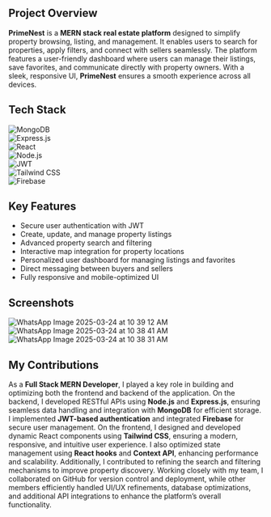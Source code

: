 ## Project Overview  
**PrimeNest** is a **MERN stack real estate platform** designed to simplify property browsing, listing, and management. It enables users to search for properties, apply filters, and connect with sellers seamlessly. The platform features a user-friendly dashboard where users can manage their listings, save favorites, and communicate directly with property owners. With a sleek, responsive UI, **PrimeNest** ensures a smooth experience across all devices.  

## Tech Stack  
![MongoDB](https://img.shields.io/badge/MongoDB-47A248?style=for-the-badge&logo=mongodb&logoColor=white)  
![Express.js](https://img.shields.io/badge/Express.js-000000?style=for-the-badge&logo=express&logoColor=white)  
![React](https://img.shields.io/badge/React-61DAFB?style=for-the-badge&logo=react&logoColor=white)  
![Node.js](https://img.shields.io/badge/Node.js-339933?style=for-the-badge&logo=node.js&logoColor=white)  
![JWT](https://img.shields.io/badge/JWT-black?style=for-the-badge&logo=JSON%20web%20tokens)  
![Tailwind CSS](https://img.shields.io/badge/Tailwind_CSS-38B2AC?style=for-the-badge&logo=tailwind-css&logoColor=white)  
![Firebase](https://img.shields.io/badge/Firebase-FFCA28?style=for-the-badge&logo=firebase&logoColor=black)  

## Key Features  
- Secure user authentication with JWT  
- Create, update, and manage property listings  
- Advanced property search and filtering  
- Interactive map integration for property locations  
- Personalized user dashboard for managing listings and favorites  
- Direct messaging between buyers and sellers  
- Fully responsive and mobile-optimized UI

## Screenshots
![WhatsApp Image 2025-03-24 at 10 39 12 AM](https://github.com/user-attachments/assets/8b39889f-df93-4749-987b-878539990bd1)
![WhatsApp Image 2025-03-24 at 10 38 41 AM](https://github.com/user-attachments/assets/0257cf07-f30f-4694-bf38-ad9288b5f7a6)
![WhatsApp Image 2025-03-24 at 10 38 31 AM](https://github.com/user-attachments/assets/dee76240-5763-41e4-a549-ea2743b9e969)

## My Contributions  
As a **Full Stack MERN Developer**, I played a key role in building and optimizing both the frontend and backend of the application. On the backend, I developed RESTful APIs using **Node.js** and **Express.js**, ensuring seamless data handling and integration with **MongoDB** for efficient storage. I implemented **JWT-based authentication** and integrated **Firebase** for secure user management. On the frontend, I designed and developed dynamic React components using **Tailwind CSS**, ensuring a modern, responsive, and intuitive user experience. I also optimized state management using **React hooks** and **Context API**, enhancing performance and scalability. Additionally, I contributed to refining the search and filtering mechanisms to improve property discovery. Working closely with my team, I collaborated on GitHub for version control and deployment, while other members efficiently handled UI/UX refinements, database optimizations, and additional API integrations to enhance the platform’s overall functionality.  
